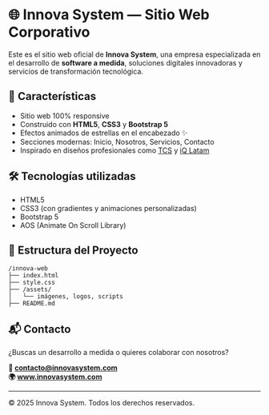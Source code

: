 # 🌐 Innova System — Sitio Web Corporativo

Este es el sitio web oficial de **Innova System**, una empresa especializada en el desarrollo de **software a medida**, soluciones digitales innovadoras y servicios de transformación tecnológica.

## 🚀 Características

- Sitio web 100% responsive
- Construido con **HTML5**, **CSS3** y **Bootstrap 5**
- Efectos animados de estrellas en el encabezado ✨
- Secciones modernas: Inicio, Nosotros, Servicios, Contacto
- Inspirado en diseños profesionales como [TCS](https://www.tcs.com/) y [iQ Latam](https://iqlatam.com/)

## 🛠️ Tecnologías utilizadas

- HTML5
- CSS3 (con gradientes y animaciones personalizadas)
- Bootstrap 5
- AOS (Animate On Scroll Library)

## 📁 Estructura del Proyecto

```
/innova-web
├── index.html
├── style.css
├── /assets/
│   └── imágenes, logos, scripts
├── README.md
```

## 📬 Contacto

¿Buscas un desarrollo a medida o quieres colaborar con nosotros?

**📧 contacto@innovasystem.com**  
**🌍 www.innovasystem.com**

---

© 2025 Innova System. Todos los derechos reservados.